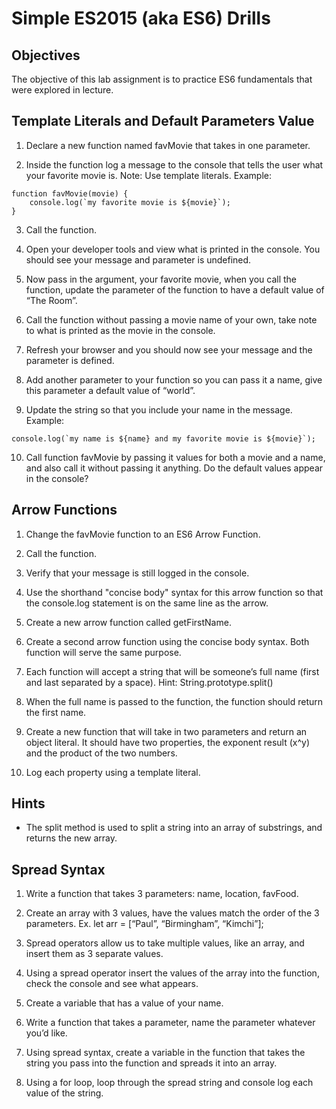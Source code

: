 # Simple ES2015 (aka ES6) Drills

## Objectives

The objective of this lab assignment is to practice ES6 fundamentals that were explored in lecture.

## Template Literals and Default Parameters Value

1.  Declare a new function named favMovie that takes in one parameter.

2.  Inside the function log a message to the console that tells the    user what your favorite movie is. Note: Use template literals. Example:

```
function favMovie(movie) {
    console.log(`my favorite movie is ${movie}`);
}
```

3.  Call the function.

4.  Open your developer tools and view what is printed in the console. You should see your message and parameter is undefined.

5.  Now pass in the argument, your favorite movie, when you call the function, update the parameter of the function to have a default value of “The Room”.

6.  Call the function without passing a movie name of your own, take note to what is printed as the movie in the console.

7.  Refresh your browser and you should now see your message and the parameter is defined.

8.  Add another parameter to your function so you can pass it a name, give this parameter a default value of “world”.

9.  Update the string so that you include your name in the message. Example:

```
console.log(`my name is ${name} and my favorite movie is ${movie}`);
```

10. Call function favMovie by passing it values for both a movie and a name, and also call it without passing it anything. Do the default values appear in the console?

## Arrow Functions

1.  Change the favMovie function to an ES6 Arrow Function.

2.  Call the function.

3.  Verify that your message is still logged in the console.

4.  Use the shorthand "concise body" syntax for this arrow function so that the console.log statement is on the same line as the arrow.

5.  Create a new arrow function called getFirstName.

6.  Create a second arrow function using the concise body syntax. Both function will serve the same purpose.

7.  Each function will accept a string that will be someone’s full name (first and last separated by a space). Hint: String.prototype.split()

8.  When the full name is passed to the function, the function should return the first name.

9.  Create a new function that will take in two parameters and return an object literal. It should have two properties, the exponent result (x^y) and the product of the two numbers.

10. Log each property using a template literal.

## Hints

*   The split method is used to split a string into an array of substrings, and returns the new array.

## Spread Syntax

1.  Write a function that takes 3 parameters: name, location, favFood.

2.  Create an array with 3 values, have the values match the order of the 3 parameters. Ex. let arr = [“Paul”, “Birmingham”, “Kimchi”];

3.  Spread operators allow us to take multiple values, like an array, and insert them as 3 separate values.

4.  Using a spread operator insert the values of the array into the function, check the console and see what appears.

5.  Create a variable that has a value of your name.

6.  Write a function that takes a parameter, name the parameter whatever you’d like.

7.  Using spread syntax, create a variable in the function that takes the string you pass into the function and spreads it into an array.

8.  Using a for loop, loop through the spread string and console log each value of the string.